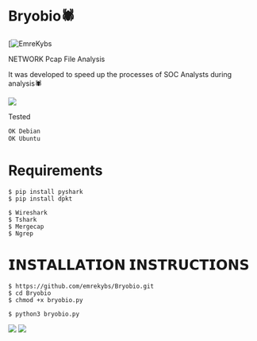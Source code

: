# Bryobio🕷️
[![EmreKybs](https://img.shields.io/badge/MadeBy-EmreKybs-red)


NETWORK Pcap File Analysis

It was developed to speed up the processes of SOC Analysts during analysis🕷️

<img src="https://github.com/emrekybs/Bryobio/blob/main/1.gif">

Tested
```sh
OK Debian
OK Ubuntu
```

# Requirements
    $ pip install pyshark
    $ pip install dpkt
 
    $ Wireshark
    $ Tshark
    $ Mergecap
    $ Ngrep

# 𝗜𝗡𝗦𝗧𝗔𝗟𝗟𝗔𝗧𝗜𝗢𝗡 𝗜𝗡𝗦𝗧𝗥𝗨𝗖𝗧𝗜𝗢𝗡𝗦

    $ https://github.com/emrekybs/Bryobio.git
    $ cd Bryobio
    $ chmod +x bryobio.py
     
    $ python3 bryobio.py
<img src="https://github.com/emrekybs/Bryobio/blob/main/1.png">
<img src="https://github.com/emrekybs/Bryobio/blob/main/3.png">
